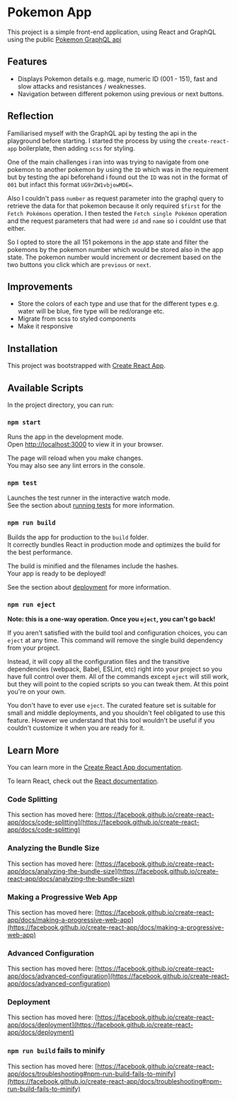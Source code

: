 # Pokemon App

This project is a simple front-end application, using React and GraphQL using the public [Pokemon GraphQL api](https://graphql-pokemon2.vercel.app)

## Features

- Displays Pokemon details e.g. mage, numeric ID (001 - 151), fast and slow attacks and resistances / weaknesses.
- Navigation between different pokemon using previous or next buttons.

## Reflection

Familiarised myself with the GraphQL api by testing the api in the playground before starting. I started the process by using the `create-react-app` boilerplate, then adding `scss` for styling.

One of the main challenges i ran into was trying to navigate from one pokemon to another pokemon by using the `ID` which was in the requirement but by testing the api beforehand i found out the `ID` was not in the format of `001` but infact this format `UG9rZW1vbjowMDE=`.

Also I couldn't pass `number` as request parameter into the graphql query to retrieve the data for that pokemon because it only required `$first` for the `Fetch Pokémons` operation. I then tested the `Fetch single Pokémon` operation and the request parameters that had were `id` and `name` so i couldnt use that either.

So I opted to store the all 151 pokemons in the app state and filter the pokemons by the pokemon number which would be stored also in the app state. The pokemon number would increment or decrement based on the two buttons you click which are `previous` or `next`.

## Improvements
- Store the colors of each type and use that for the different types e.g. water will be blue, fire type will be red/orange etc.
- Migrate from scss to styled components
- Make it responsive

## Installation

This project was bootstrapped with [Create React App](https://github.com/facebook/create-react-app).

## Available Scripts

In the project directory, you can run:

### `npm start`

Runs the app in the development mode.\
Open [http://localhost:3000](http://localhost:3000) to view it in your browser.

The page will reload when you make changes.\
You may also see any lint errors in the console.

### `npm test`

Launches the test runner in the interactive watch mode.\
See the section about [running tests](https://facebook.github.io/create-react-app/docs/running-tests) for more information.

### `npm run build`

Builds the app for production to the `build` folder.\
It correctly bundles React in production mode and optimizes the build for the best performance.

The build is minified and the filenames include the hashes.\
Your app is ready to be deployed!

See the section about [deployment](https://facebook.github.io/create-react-app/docs/deployment) for more information.

### `npm run eject`

**Note: this is a one-way operation. Once you `eject`, you can't go back!**

If you aren't satisfied with the build tool and configuration choices, you can `eject` at any time. This command will remove the single build dependency from your project.

Instead, it will copy all the configuration files and the transitive dependencies (webpack, Babel, ESLint, etc) right into your project so you have full control over them. All of the commands except `eject` will still work, but they will point to the copied scripts so you can tweak them. At this point you're on your own.

You don't have to ever use `eject`. The curated feature set is suitable for small and middle deployments, and you shouldn't feel obligated to use this feature. However we understand that this tool wouldn't be useful if you couldn't customize it when you are ready for it.

## Learn More

You can learn more in the [Create React App documentation](https://facebook.github.io/create-react-app/docs/getting-started).

To learn React, check out the [React documentation](https://reactjs.org/).

### Code Splitting

This section has moved here: [https://facebook.github.io/create-react-app/docs/code-splitting](https://facebook.github.io/create-react-app/docs/code-splitting)

### Analyzing the Bundle Size

This section has moved here: [https://facebook.github.io/create-react-app/docs/analyzing-the-bundle-size](https://facebook.github.io/create-react-app/docs/analyzing-the-bundle-size)

### Making a Progressive Web App

This section has moved here: [https://facebook.github.io/create-react-app/docs/making-a-progressive-web-app](https://facebook.github.io/create-react-app/docs/making-a-progressive-web-app)

### Advanced Configuration

This section has moved here: [https://facebook.github.io/create-react-app/docs/advanced-configuration](https://facebook.github.io/create-react-app/docs/advanced-configuration)

### Deployment

This section has moved here: [https://facebook.github.io/create-react-app/docs/deployment](https://facebook.github.io/create-react-app/docs/deployment)

### `npm run build` fails to minify

This section has moved here: [https://facebook.github.io/create-react-app/docs/troubleshooting#npm-run-build-fails-to-minify](https://facebook.github.io/create-react-app/docs/troubleshooting#npm-run-build-fails-to-minify)
